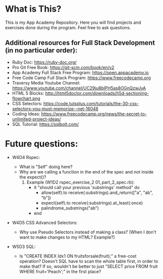 # What is This?

This is my App Academy Repository. Here you will find projects and exercises done during the program.
Feel free to ask questions.

## Additional resources for Full Stack Development (in no particular order):
- Ruby Doc: https://ruby-doc.org/
- Pro Git Free Book: https://git-scm.com/book/en/v2
- App Academy Full Stack Free Program: https://open.appacademy.io
- Free Code Camp Full Stack Program: https://www.freecodecamp.org
- Traversy Media Youtube Channel: https://www.youtube.com/channel/UC29ju8bIPH5as8OGnQzwJyA
- HTML 5 Blocks: http://html5doctor.com/downloads/h5d-sectioning-flowchart.png
- CSS Selectors: https://code.tutsplus.com/tutorials/the-30-css-selectors-you-must-memorize--net-16048
- Coding Ideas: https://www.freecodecamp.org/news/the-secret-to-unlimited-project-ideas/
- SQL Tutorial: https://sqlbolt.com/

# Future questions:
- W4D4 Rspec:
	- What is "Self" doing here?
	- Why are we calling a function in the end of the spec and not inside the expect()?
		1. Example (W1D2 rspec_exercise_2 01_part_2_spec.rb):
		    - it "should call your previous 'substrings' method" do
		      - allow(self).to receive(:substrings).and_return(["a", "ab", "b"])
		      - expect(self).to receive(:substrings).at_least(:once)
		      - palindrome_substrings("ab")
		    - end

- W4D5 CSS Advanced Selectors:
	- Why use Pseudo Selectors instead of making a class? (When I don't want to make changes to my HTML? Example?)

- W5D3 SQL:
	- Is "CREATE INDEX Idx1 ON fruitsforsale(fruit);" a free-cost operation? Doesn't SQL have to scan the whole table first, in order to make that? If so, wouldn't be better to just "SELECT price FROM fruit WHERE fruit='Peach';" in the first place?

